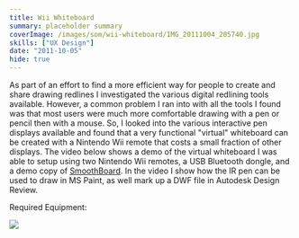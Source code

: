 ```yaml
---
title: Wii Whiteboard
summary: placeholder summary
coverImage: /images/som/wii-whiteboard/IMG_20111004_205740.jpg
skills: ["UX Design"]
date: "2011-10-05"
hide: true
---
```


As part of an effort to find a more efficient way for people to create and share drawing redlines I investigated the various digital redlining tools available. However, a common problem I ran into with all the tools I found was that most users were much more comfortable drawing with a pen or pencil then with a mouse. So, I looked into the various interactive pen displays available and found that a very functional "virtual" whiteboard can be created with a Nintendo Wii remote that costs a small fraction of other displays. The video below shows a demo of the virtual whiteboard I was able to setup using two Nintendo Wii remotes, a USB Bluetooth dongle, and a demo copy of [SmoothBoard](http://www.smoothboard.net/). In the video I show how the IR pen can be used to draw in MS Paint, as well mark up a DWF file in Autodesk Design Review.

Required Equipment:

![](/images/som/wii-whiteboard/IMG_20111004_213541.jpg)
